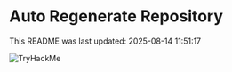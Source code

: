 # Auto Regenerate Repository

This README was last updated: 2025-08-14 11:51:17

 ![TryHackMe](https://tryhackme.com/badge/533634)